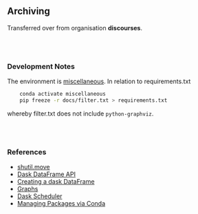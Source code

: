 ## Archiving

Transferred over from organisation **discourses**.

<br>
<br>

### Development Notes

The environment is [miscellaneous](https://github.com/briefings/energy#development-notes).  In relation to requirements.txt

```bash
    conda activate miscellaneous
    pip freeze -r docs/filter.txt > requirements.txt
```

whereby filter.txt does not include `python-graphviz`.

<br>
<br>

### References

* [shutil.move](https://docs.python.org/3.8/library/shutil.html#shutil.move)
* [Dask DataFrame API](https://docs.dask.org/en/latest/dataframe-api.html#dask.dataframe.from_pandas)
* [Creating a dask DataFrame](https://docs.dask.org/en/latest/dataframe-create.html)
* [Graphs](https://docs.dask.org/en/latest/graphviz.html)
* [Dask Scheduler](https://docs.dask.org/en/latest/scheduler-overview.html)
* [Managing Packages via Conda](https://docs.conda.io/projects/conda/en/latest/user-guide/tasks/manage-pkgs.html)

<br>
<br>
<br>
<br>

<br>
<br>
<br>
<br>
